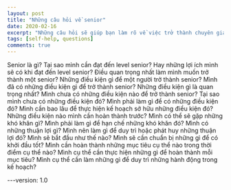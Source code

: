 ```yaml
---
layout: post
title: "Những câu hỏi về senior"
date: 2020-02-16
excerpt: "Những câu hỏi sẽ giúp bạn làm rõ về việc trở thành chuyên gia trong lĩnh vực của bạn."
tags: [self-help, questions]
comments: true
---
```


Senior là gì?
Tại sao mình cần đạt đến level senior? Hay những lợi ích mình sẽ có khi đạt đến level senior?
Điều quan trọng nhất làm mình muốn trở thành một senior?
Những điều kiện gì để một người trở thành senior?
Mình đã có những điều kiện gì để trở thành senior?
Những điều kiện gì là quan trọng nhất?
Mình chưa có những điều kiện nào để trở thành senior?
Tại sao mình chưa có những điều kiện đó?
Mình phải làm gì để có những điều kiện đó?
Mình cần bao lâu để thực hiện kế hoạch sở hữu những điều kiện đó?
Những điều kiện nào mình cần hoàn thành trước?
Mình có thể sẽ gặp những khó khăn gì?
Mình phải làm gì để hạn chế những khó khăn đó?
Mình có những thuận lợi gì?
Mình nên làm gì để duy trì hoặc phát huy những thuận lợi đó?
Mình sẽ bắt đầu như thế nào?
Mình sẽ cần chuẩn bị những gì để có khởi đầu tốt?
Mình cần hoàn thành những mục tiêu cụ thể nào trong thời điểm cụ thể nào?
Mình cụ thể cần thực hiện những gì để hoàn thành mỗi mục tiêu?
Mình cụ thể cần làm những gì để duy trì những hành động trong kế hoạch?

---version: 1.0
